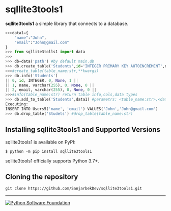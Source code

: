 # sqllite3tools1

**sqllite3tools1** a simple library that connects to a database.

```python
>>>data1={
    "name":"John",
    "email":"John@gmail.com"
}
>>> from sqllite3tolls1 import data
>>>
>>> db=data('path') #by default main.db
>>> db.create_table('Students',id='INTEGER PRIMARY KEY AUTOINCREMENT',name='varchar(255)',email="varchar(255)")
>>>#create_table(table_name:str,**kwargs) 
>>> db.info('Students')
|| 0, id, INTEGER, 0, None, 1 ||
|| 1, name, varchar(255), 0, None, 0 ||
|| 2, email, varchar(255), 0, None, 0 ||
>>>#info(table_name:str) return table info,cols,data types
>>> db.add_to_table('Students',data1) #parametrs: <table_name:str>,<data:dict>
Executing:
INSERT INTO Users5('name', 'email') VALUES('John','John@gmail.com')
>>> db.drop_table('Studets') #drop_table(table_name:str)
```


## Installing sqllite3tools1 and Supported Versions

sqllite3tools1 is available on PyPI:

```console
$ python -m pip install sqllite3tools1
```

sqllite3tools1 officially supports Python 3.7+.



## Cloning the repository


```shell
git clone https://github.com/SanjarbekDev/sqllite3tools1.git
```



---

[![Python Software Foundation](https://raw.githubusercontent.com/psf/requests/main/ext/psf.png)](https://www.python.org/psf)
